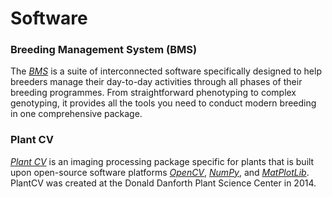 # Software



### Breeding Management System \(BMS\)

The [_BMS_](https://www.integratedbreeding.net/15/breeding-management-system) is a suite of interconnected software specifically designed to help breeders manage their day-to-day activities through all phases of their breeding programmes. From straightforward phenotyping to complex genotyping, it provides all the tools you need to conduct modern breeding in one comprehensive package.

### Plant CV

[_Plant CV_](http://plantcv.danforthcenter.org/) is an imaging processing package specific for plants that is built upon open-source software platforms [_OpenCV_](http://opencv.org/), [_NumPy_](http://www.numpy.org/), and [_MatPlotLib_](http://matplotlib.org/). PlantCV was created at the Donald Danforth Plant Science Center in 2014.


